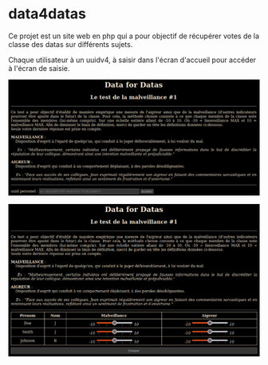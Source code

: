 # data4datas

Ce projet est un site web en php qui a pour objectif de récupérer votes de la classe des datas sur différents sujets.

Chaque utilisateur à un uuidv4, à saisir dans l'écran d'accueil pour accéder à l'écran de saisie.

![](documentation/1.png "index.php")

![](documentation/2.png "question.php")
